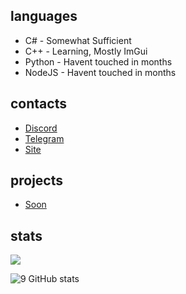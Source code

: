 <h2 align="left">languages</h2>

- C# - Somewhat Sufficient
- C++ - Learning, Mostly ImGui
- Python - Havent touched in months
- NodeJS - Havent touched in months

<h2 align="left">contacts</h2>

- [Discord](https://discord.com/users/527458512390062100)
- [Telegram](?)
- [Site](https://e.rip/evo)

<h2 align="left">projects</h2>

- [Soon]()


<h2 align="left">stats</h2>

![](https://komarev.com/ghpvc/?username=styIe&color=blueviolet)

![9 GitHub stats](https://github-readme-stats.vercel.app/api?username=styIe&theme=midnight-purple&show_icons=true)
